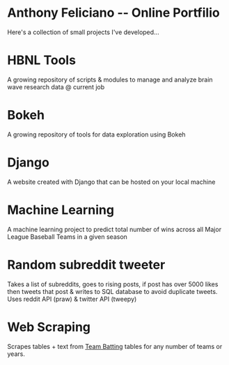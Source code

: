 # Anthony Feliciano -- Online Portfilio 

Here's a collection of small projects I've developed...

# HBNL Tools
A growing repository of scripts & modules to manage and analyze brain wave research data @ current job

# Bokeh
A growing repository of tools for data exploration using Bokeh

# Django

A website created with Django that can be hosted on your local machine

# Machine Learning 

A machine learning project to predict total number of wins across all Major League Baseball Teams in a given season 

# Random subreddit tweeter

Takes a list of subreddits, goes to rising posts, if post has over 5000 likes then tweets that post & writes to SQL database to avoid duplicate tweets.  Uses reddit API (praw) & twitter API (tweepy)

# Web Scraping 

Scrapes tables + text from [Team Batting](https://www.baseball-reference.com/teams/NYM/2017.shtml) tables for any number of teams or years.
